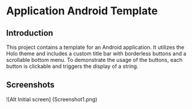 Application Android Template
=

Introduction
-

This project contains a template for an Android application. It utilizes the Holo theme and includes a custom title bar with borderless buttons and a scrollable bottom menu. To demonstrate the usage of the buttons, each button is clickable and triggers the display of a string. 

Screenshots
-

![Alt Initial screen] (Screenshot1.png)


